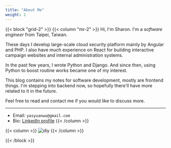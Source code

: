 ```yaml
---
title: "About Me"
weight: 2
---
```


{{< block "grid-2" >}}
{{< column "mr-2" >}}
Hi, I'm Sharon. I'm a _software engineer_ from Taipei, Taiwan.

These days I develop large-scale cloud security platform mainly by Angular and PHP. 
I also have much experience on React for building interactive campaign websites and internal administration systems.

In the past few years, I wrote Python and Django. And since then, using Python to boost routine works became one of my interest.

This blog contains my notes for software development, mostly are frontend things. I'm stepping into backend now, so hopefully there'll have more related to it in the future.

Feel free to read and contact me if you would like to discuss more.

---

- Email: `yasyuanwu@gmail.com`
- Bio: [LinkedIn profile](https://www.linkedin.com/in/yasyuanwu/)
{{< /column >}}

{{< column >}}
![diy](/images/about.jpg)
{{< /column >}}

{{< /block >}}
